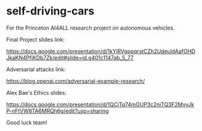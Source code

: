 # self-driving-cars
For the Princeton AI4ALL research project on autonomous vehicles. 


Final Project slides link:

https://docs.google.com/presentation/d/1kYjRVgppqrstCZh2UdeuldAafOHDJkaKN4PfjKDb7Zk/edit#slide=id.g401c1147ab_5_77

Adversarial attacks link:

https://blog.openai.com/adversarial-example-research/

Alex Bae's Ethics slides:

https://docs.google.com/presentation/d/1QCjTq74mGUP3c2niTQ3F2MvyJkP-nFtVW8TA6MRQh6g/edit?usp=sharing

Good luck team! 
